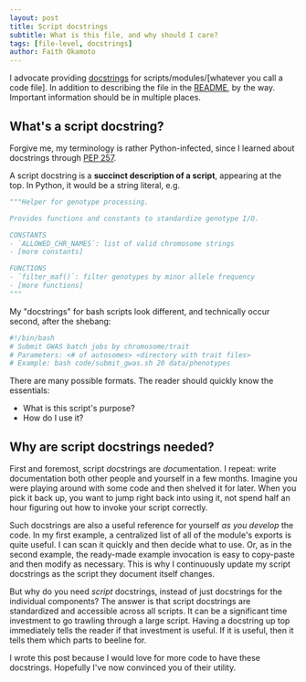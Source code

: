 ```yaml
---
layout: post
title: Script docstrings
subtitle: What is this file, and why should I care?
tags: [file-level, docstrings]
author: Faith Okamoto
---
```


I advocate providing [docstrings][PEP257] for scripts/modules/[whatever you call
a code file]. In addition to describing the file in the [README][README], by the
way. Important information should be in multiple places.

## What's a script docstring?

Forgive me, my terminology is rather Python-infected, since I learned about
docstrings through [PEP 257][PEP257].

A script docstring is a **succinct description of a script**, appearing at the
top. In Python, it would be a string literal, e.g.

```python
"""Helper for genotype processing.

Provides functions and constants to standardize genotype I/O.

CONSTANTS
- `ALLOWED_CHR_NAMES`: list of valid chromosome strings
- [more constants]

FUNCTIONS
- `filter_maf()`: filter genotypes by minor allele frequency
- [more functions]
"""
```

My "docstrings" for bash scripts look different, and technically occur second,
after the shebang:

```bash
#!/bin/bash
# Submit GWAS batch jobs by chromosome/trait
# Parameters: <# of autosomes> <directory with trait files>
# Example: bash code/submit_gwas.sh 20 data/phenotypes
```

There are many possible formats. The reader should quickly know the essentials:
- What is this script's purpose?
- How do I use it?

## Why are script docstrings needed?

First and foremost, script *doc*strings are *doc*umentation. I repeat: write
documentation both other people and yourself in a few months. Imagine you were
playing around with some code and then shelved it for later. When you pick it
back up, you want to jump right back into using it, not spend half an hour
figuring out how to invoke your script correctly.

Such docstrings are also a useful reference for yourself *as you develop* the
code. In my first example, a centralized list of all of the module's exports is
quite useful. I can scan it quickly and then decide what to use. Or, as in the
second example, the ready-made example invocation is easy to copy-paste and then
modify as necessary. This is why I continuously update my script docstrings as
the script they document itself changes.

But why do you need *script* docstrings, instead of just docstrings for the
individual components? The answer is that script docstrings are standardized
and accessible across all scripts. It can be a significant time investment to go
trawling through a large script. Having a docstring up top immediately tells the
reader if that investment is useful. If it is useful, then it tells them which
parts to beeline for.

I wrote this post because I would love for more code to have these docstrings.
Hopefully I've now convinced you of their utility.

[PEP257]: https://peps.python.org/pep-0257/
[README]: https://www.makeareadme.com/
